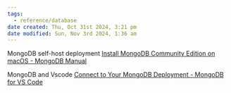 ```yaml
---
tags:
  - reference/database
date created: Thu, Oct 31st 2024, 3:21 pm
date modified: Sun, Nov 3rd 2024, 1:36 am
---
```

MongoDB self-host deployment
[Install MongoDB Community Edition on macOS - MongoDB Manual](https://www.mongodb.com/docs/manual/tutorial/install-mongodb-on-os-x/)

MongoDB and Vscode
[Connect to Your MongoDB Deployment - MongoDB for VS Code](https://www.mongodb.com/docs/mongodb-vscode/connect/)